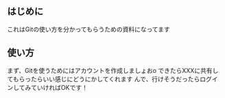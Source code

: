 ## はじめに
これはGitの使い方を分かってもらうための資料になってます

## 使い方
まず、Gitを使うためにはアカウントを作成しましょおo
できたらXXXに共有してもらったらいい感じにどうにかしてくれます
んで、行けそうだったらログインしてみていければOKです！